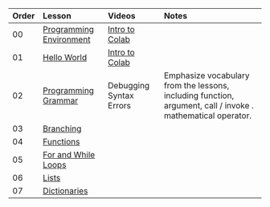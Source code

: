 | Order | Lesson | Videos | Notes |
| :---- |:----|:----|:----|
| 00    | [Programming Environment](./environment-setup/)| [Intro to Colab](https://adaacademy.hosted.panopto.com/Panopto/Pages/Viewer.aspx?id=3fefdcce-9b07-4c0f-a5d6-ac020156a9c6)| |  
| 01    | [Hello World](./01_hello_world.ipynb)| [Intro to Colab](https://adaacademy.hosted.panopto.com/Panopto/Pages/Viewer.aspx?id=3fefdcce-9b07-4c0f-a5d6-ac020156a9c6)| |
| 02    | [Programming Grammar](./02_programming_grammar.ipynb) | Debugging Syntax Errors | Emphasize vocabulary from the lessons, including function, argument, call / invoke . mathematical operator. |
| 03    | [Branching](./03_branching.ipynb) |
| 04    | [Functions](./04_functions.ipynb) |
| 05    | [For and While Loops](./05_loops_iteration.ipynb)                                                           |
| 06    | [Lists](./06_lists.ipynb)                                                                  |
| 07    | [Dictionaries](./07_dictionaries.ipynb)                                                                  |
